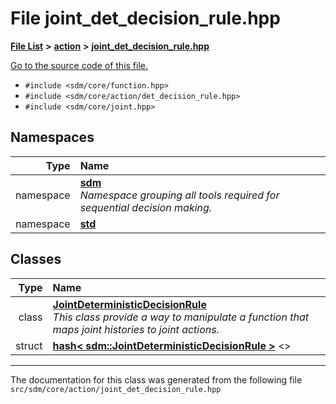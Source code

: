 
# File joint\_det\_decision\_rule.hpp

<link rel="stylesheet" href="https://cdnjs.cloudflare.com/ajax/libs/KaTeX/0.5.1/katex.min.css">
<link rel="stylesheet" href="https://cdn.jsdelivr.net/github-markdown-css/2.2.1/github-markdown.css"/>



[**File List**](files.md) **>** [**action**](dir_da22f131ef310b227029eb4cfbb3e75b.md) **>** [**joint\_det\_decision\_rule.hpp**](joint__det__decision__rule_8hpp.md)

[Go to the source code of this file.](joint__det__decision__rule_8hpp_source.md)



* `#include <sdm/core/function.hpp>`
* `#include <sdm/core/action/det_decision_rule.hpp>`
* `#include <sdm/core/joint.hpp>`









## Namespaces

| Type | Name |
| ---: | :--- |
| namespace | [**sdm**](namespacesdm.md) <br>_Namespace grouping all tools required for sequential decision making._  |
| namespace | [**std**](namespacestd.md) <br> |

## Classes

| Type | Name |
| ---: | :--- |
| class | [**JointDeterministicDecisionRule**](classsdm_1_1JointDeterministicDecisionRule.md) <br>_This class provide a way to manipulate a function that maps joint histories to joint actions._  |
| struct | [**hash&lt; sdm::JointDeterministicDecisionRule &gt;**](structstd_1_1hash_3_01sdm_1_1JointDeterministicDecisionRule_01_4.md) &lt;&gt;<br> |














------------------------------
The documentation for this class was generated from the following file `src/sdm/core/action/joint_det_decision_rule.hpp`